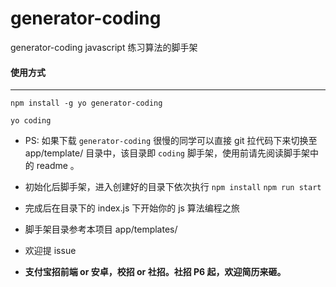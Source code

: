 # generator-coding
generator-coding  javascript 练习算法的脚手架

#### 使用方式

------

`` npm install -g yo generator-coding ``

`` yo coding ``

* PS: 如果下载 ``generator-coding`` 很慢的同学可以直接 git 拉代码下来切换至 app/template/ 目录中，该目录即 ``coding`` 脚手架，使用前请先阅读脚手架中的 readme 。

* 初始化后脚手架，进入创建好的目录下依次执行 `` npm install ``   `` npm run start ``
* 完成后在目录下的 index.js 下开始你的 js 算法编程之旅
* 脚手架目录参考本项目 app/templates/
* 欢迎提 issue

* __支付宝招前端 or 安卓，校招 or 社招。社招 P6 起，欢迎简历来砸。__
